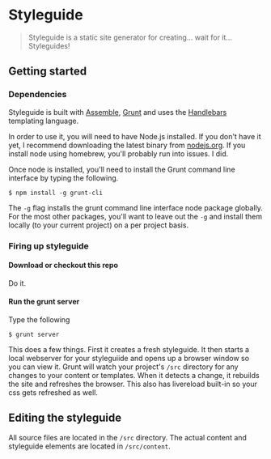 # Styleguide

> Styleguide is a static site generator for creating... wait for it... Styleguides!



## Getting started

### Dependencies

Styleguide is built with [Assemble](http://assemble.io), [Grunt](http://gruntjs.com/) and uses the [Handlebars](http://handlebarsjs.com/) templating language.

In order to use it, you will need to have Node.js installed.  If you don't have it yet, I recommend downloading the latest binary from [nodejs.org](http://nodejs.org/).  If you install node using homebrew, you'll probably run into issues. I did.

Once node is installed, you'll need to install the Grunt command line interface by typing the following.

```
$ npm install -g grunt-cli
```

The ```-g``` flag installs the grunt command line interface node package globally.  For the most other packages, you'll want to leave out the ```-g``` and install them locally (to your current project) on a per project basis.

### Firing up styleguide

#### Download or checkout this repo

Do it.

#### Run the grunt server

Type the following

```
$ grunt server
```

This does a few things.  First it creates a fresh styleguide.  It then starts a local webserver for your styleguiide and opens up a browser window so you can view it.  Grunt will watch your project's ```/src``` directory for any changes to your content or templates.  When it detects a change, it rebuilds the site and refreshes the browser.  This also has livereload built-in so your css gets refreshed as well.

## Editing the styleguide

All source files are located in the ```/src``` directory.  The actual content and styleguide elements are located in ```/src/content```.
